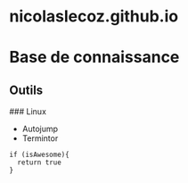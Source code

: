 nicolaslecoz.github.io
======================

# Base de connaissance

## Outils

### Linux

- Autojump
- Termintor

```
if (isAwesome){
  return true
}
```
